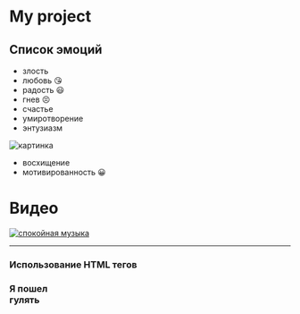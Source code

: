 # My project
##  Список эмоций
* злость 
* любовь :kissing_heart:
* радость :smiley:
* гнев :persevere:
* счастье
* умиротворение
* энтузиазм

![картинка](https://berez.org/uploads/posts/2020-3/1584418352_s1200.jpg)


* восхищение
* мотивированность :grinning:

# Видео
 [![спокойная музыка](http://rk.karelia.ru/wp-content/uploads/2016/05/More.jpg)](https://youtu.be/S7U8ExhCK50)

---
### Использование HTML тегов
### **Я пошел <br> гулять**

